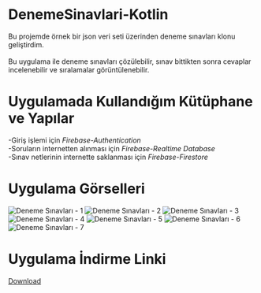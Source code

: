 # DenemeSinavlari-Kotlin

Bu projemde örnek bir json veri seti üzerinden deneme sınavları klonu geliştirdim. </br></br>
Bu uygulama ile deneme sınavları çözülebilir, sınav bittikten sonra cevaplar incelenebilir ve
sıralamalar görüntülenebilir.

# Uygulamada Kullandığım Kütüphane ve Yapılar

-Giriş işlemi için *Firebase-Authentication*</br>
-Soruların internetten alınması için *Firebase-Realtime Database*</br>
-Sınav netlerinin internette saklanması için *Firebase-Firestore*  </br>

# Uygulama Görselleri

![Deneme Sınavları - 1](https://user-images.githubusercontent.com/77691403/140734215-51abe704-afba-48da-b2ba-2b41b3525832.jpeg)
![Deneme Sınavları - 2](https://user-images.githubusercontent.com/77691403/140734276-ae5efc97-3cd1-4641-ae8e-7529a7f95271.jpeg)
![Deneme Sınavları - 3](https://user-images.githubusercontent.com/77691403/140734282-5d16e7f7-5ed2-42cc-a8dd-63c6218383b6.jpeg)
![Deneme Sınavları - 4](https://user-images.githubusercontent.com/77691403/140734288-87727257-8cc8-4d6a-8073-159649bcbe3c.jpeg)
![Deneme Sınavları - 5](https://user-images.githubusercontent.com/77691403/140734294-fd3f74ed-0d2b-41c3-b26a-86fc957219a2.jpeg)
![Deneme Sınavları - 6](https://user-images.githubusercontent.com/77691403/140734307-ec2b0ab3-ddfc-45a4-b5e9-2e4b0394648a.jpeg)
![Deneme Sınavları - 7](https://user-images.githubusercontent.com/77691403/140734333-5a11656f-9881-4a57-b464-4a6055f0cae0.jpeg)

# Uygulama İndirme Linki

[Download](https://drive.google.com/file/d/1QG-dQUsdk_2mAREJL5Cd6dCMgA26uc11/view?usp=sharing)

